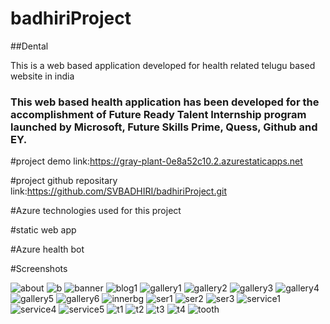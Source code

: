 # badhiriProject

##Dental


This is a web based application developed for health related telugu based website in india

### This web based health application has been developed for the accomplishment of Future Ready Talent Internship program launched by Microsoft, Future Skills Prime, Quess, Github and EY.

#project demo link:https://gray-plant-0e8a52c10.2.azurestaticapps.net

#project github repositary link:https://github.com/SVBADHIRI/badhiriProject.git

#Azure technologies used for this project

#static web app

#Azure health bot

#Screenshots

![about](https://user-images.githubusercontent.com/76223596/204080055-c8e1d2cc-f1cc-4ba9-beed-7f785fd3f159.jpg)
![b](https://user-images.githubusercontent.com/76223596/204080058-820461d9-1b76-4490-8305-b7f22e260547.jpg)
![banner](https://user-images.githubusercontent.com/76223596/204080059-4767afc9-839d-4a37-b169-bfb67f64a414.png)
![blog1](https://user-images.githubusercontent.com/76223596/204080061-e82126b4-49a0-4747-89fa-ac325b823051.jpg)
![gallery1](https://user-images.githubusercontent.com/76223596/204080062-2f7ac052-415a-4139-bb87-9f389e709b0c.jpg)
![gallery2](https://user-images.githubusercontent.com/76223596/204080063-875ca990-885e-4b3b-8e58-41bc249f8f61.jpg)
![gallery3](https://user-images.githubusercontent.com/76223596/204080064-68858930-0570-4444-be34-f419ed7f3ec0.jpg)
![gallery4](https://user-images.githubusercontent.com/76223596/204080066-95fbe61c-f52b-410a-a30c-955d07ef0af1.jpg)
![gallery5](https://user-images.githubusercontent.com/76223596/204080067-1659d5a0-b99b-41d6-a93f-0283191d35ca.jpg)
![gallery6](https://user-images.githubusercontent.com/76223596/204080069-efd6b511-6d2c-4559-b2b8-db989e4a4510.jpg)
![innerbg](https://user-images.githubusercontent.com/76223596/204080070-0501d133-2224-495b-88de-c13ccb697b21.jpg)
![ser1](https://user-images.githubusercontent.com/76223596/204080073-d49550e0-3c68-4db8-bbb4-f5af21569ed2.jpg)
![ser2](https://user-images.githubusercontent.com/76223596/204080077-2adbc287-ee6e-435b-b463-92771c9c1a7e.jpg)
![ser3](https://user-images.githubusercontent.com/76223596/204080079-328c78da-6659-4a94-a21d-5d4f84cc377f.jpg)
![service1](https://user-images.githubusercontent.com/76223596/204080081-0be0808a-ade9-46b6-b550-63f946969043.jpg)
![service4](https://user-images.githubusercontent.com/76223596/204080084-d0425096-346e-47b0-9f34-f03e5252ffc4.jpg)
![service5](https://user-images.githubusercontent.com/76223596/204080086-6f416380-7f44-4c20-b08e-b227fdc12f69.jpg)
![t1](https://user-images.githubusercontent.com/76223596/204080089-b2db89d5-6153-4d45-a375-6b8274787736.jpg)
![t2](https://user-images.githubusercontent.com/76223596/204080090-84e4ed2d-d5d4-4a0a-b9ac-821450206bf0.jpg)
![t3](https://user-images.githubusercontent.com/76223596/204080092-49e9e22f-4447-4e90-965c-6cd6d48038c4.jpg)
![t4](https://user-images.githubusercontent.com/76223596/204080093-53dce3f2-a8b5-4de7-9b22-8253b8e239e9.jpg)
![tooth](https://user-images.githubusercontent.com/76223596/204080095-466055f1-d2a3-40c3-aa56-2de77c4159ec.png)



